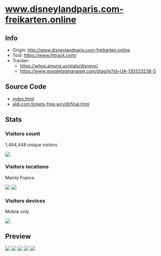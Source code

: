 # www.disneylandparis.com-freikarten.online

## Info

- Origin: http://www.disneylandparis.com-freikarten.online
- Tool: https://www.httrack.com/
- Tracker:
  - https://whos.amung.us/stats/disneyx/
  - https://www.googletagmanager.com/gtag/js?id=UA-130323238-5

## Source Code

- [index.html](./src/index.html)
- [aldi.com.tickets-free.win/dl/final.html](../aldi.com.tickets-free.win/src/dl/final.html)

## Stats

### Visitors count

1,484,448 unique visitors

![](./stats/screenshot-whos.amung.us-2020.04.18-15_23_59.png)

### Visitors locations

Mainly France.

![](./stats/screenshot-whos.amung.us-2020.04.18-15_29_47.png)
![](./stats/screenshot-whos.amung.us-2020.04.18-15_30_01.png)

### Visitors devices

Mobile only

![](./stats/screenshot-whos.amung.us-2020.04.18-15_24_47.png)

## Preview

![](./preview/screenshot-localhost_8000-2020.04.18-00_08_44.png)
![](./preview/screenshot-localhost_8000-2020.04.18-00_08_58.png)
![](./preview/screenshot-localhost_8000-2020.04.18-00_09_06.png)
![](./preview/screenshot-localhost_8000-2020.04.18-00_09_14.png)
![](./preview/screenshot-localhost_8000-2020.04.18-00_09_28.png)
